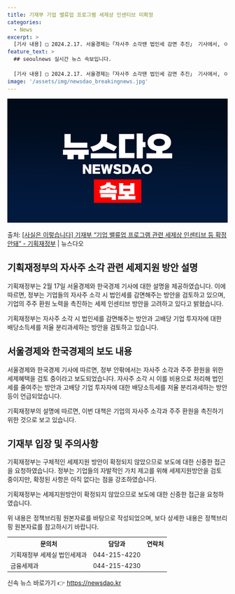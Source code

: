 ```yaml
---
title: 기재부 기업 밸류업 프로그램 세제상 인센티브 미확정
categories:
  - News
excerpt: >
  [기사 내용] □ 2024.2.17. 서울경제는「자사주 소각땐 법인세 감면 추진」 기사에서, ㅇ 정부 안팎에…
feature_text: >
  ## seoulnews 실시간 뉴스 속보입니다.

  [기사 내용] □ 2024.2.17. 서울경제는「자사주 소각땐 법인세 감면 추진」 기사에서, ㅇ 정부 안팎에…
image: '/assets/img/newsdao_breakingnews.jpg'
---
```


![뉴스다오 속보](/assets/img/newsdao_breakingnews.jpg)

<p>출처: <a href="https://newsdao.kr/3180" rel="dofollow">[사실은 이렇습니다] 기재부 “기업 밸류업 프로그램 관련 세제상 인센티브 등 확정 안돼” - 기획재정부</a> | 뉴스다오</p>

<h2 data-ke-size="size26">기획재정부의 자사주 소각 관련 세제지원 방안 설명</h2>
기획재정부는 2월 17일 서울경제와 한국경제 기사에 대한 설명을 제공하였습니다. 이에 따르면, 정부는 기업들의 자사주 소각 시 법인세를 감면해주는 방안을 검토하고 있으며, 기업의 주주 환원 노력을 촉진하는 세제 인센티브 방안을 고려하고 있다고 밝혔습니다.

<p data-ke-size="size16">기획재정부는 자사주 소각 시 법인세를 감면해주는 방안과 고배당 기업 투자자에 대한 배당소득세를 저율 분리과세하는 방안을 검토하고 있습니다.</p>

<h2 data-ke-size="size26">서울경제와 한국경제의 보도 내용</h2>
서울경제와 한국경제 기사에 따르면, 정부 안팎에서는 자사주 소각과 주주 환원을 위한 세제혜택을 검토 중이라고 보도되었습니다. 자사주 소각 시 이를 비용으로 처리해 법인세를 줄여주는 방안과 고배당 기업 투자자에 대한 배당소득세를 저율 분리과세하는 방안 등이 언급되었습니다.

<p data-ke-size="size16">기획재정부의 설명에 따르면, 이번 대책은 기업의 자사주 소각과 주주 환원을 촉진하기 위한 것으로 보고 있습니다.</p>

<h2 data-ke-size="size26">기재부 입장 및 주의사항</h2>
기획재정부는 구체적인 세제지원 방안이 확정되지 않았으므로 보도에 대한 신중한 접근을 요청하였습니다. 정부는 기업들의 자발적인 가치 제고를 위해 세제지원방안을 검토 중이지만, 확정된 사항은 아직 없다는 점을 강조하였습니다.

<p data-ke-size="size16">기획재정부는 세제지원방안이 확정되지 않았으므로 보도에 대한 신중한 접근을 요청하였습니다.</p>

위 내용은 정책브리핑 원본자료를 바탕으로 작성되었으며, 보다 상세한 내용은 정책브리핑 원본자료를 참고하시기 바랍니다.

<table>
	<tr>
		<th>문의처</th>
		<th>담당과</th>
		<th>연락처</th>
	</tr>
	<tr>
		<td>기획재정부 세제실 법인세제과</td>
		<td>044-215-4220</td>
	</tr>
	<tr>
		<td>금융세제과</td>
		<td>044-215-4230</td>
	</tr>
</table>
<p data-ke-size="size16"></p> 

신속 뉴스 바로가기 👉 <a href="https://newsdao.kr" rel="dofollow">https://newsdao.kr</a>


